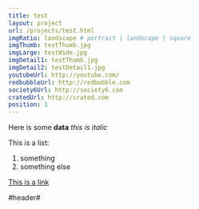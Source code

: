 ```yaml
---
title: test
layout: project
url: /projects/test.html
imgRatio: landscape # portrait | landscape | square
imgThumb: testThumb.jpg
imgLarge: testWide.jpg
imgDetail1: testThumb.jpg
imgDetail2: testDetail1.jpg
youtubeUrl: http://youtube.com/
redbubbleUrl: http://redbubble.com
society6Url: http://society6.com
cratedUrl: http://crated.com
position: 1
---
```


Here is some **data**
*this is italic*

This is a list:

1. something
1. something else

[This is a link](http://www.darkcoding.net)

#header#